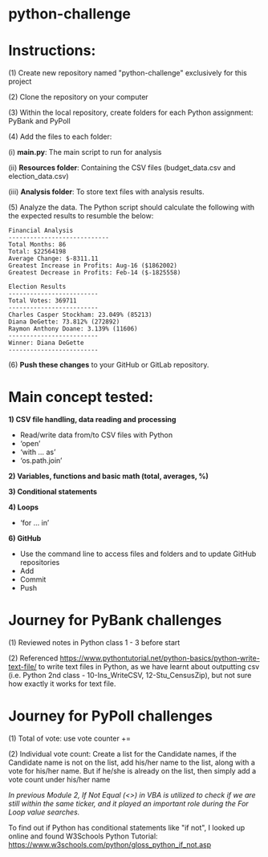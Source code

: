 # python-challenge

# Instructions:

(1) Create new repository named "python-challenge" exclusively for this project

(2) Clone the repository on your computer

(3) Within the local repository, create folders for each Python assignment: PyBank and PyPoll

(4) Add the files to each folder:

(i) **main.py**: The main script to run for analysis

(ii) **Resources folder**: Containing the CSV files (budget_data.csv and election_data.csv)

(iii) **Analysis folder**: To store text files with analysis results.

(5) Analyze the data. The Python script should calculate the following with the expected results to resumble the below:

````
Financial Analysis
----------------------------
Total Months: 86
Total: $22564198
Average Change: $-8311.11
Greatest Increase in Profits: Aug-16 ($1862002)
Greatest Decrease in Profits: Feb-14 ($-1825558)
````

````
Election Results
-------------------------
Total Votes: 369711
-------------------------
Charles Casper Stockham: 23.049% (85213)
Diana DeGette: 73.812% (272892)
Raymon Anthony Doane: 3.139% (11606)
-------------------------
Winner: Diana DeGette
-------------------------
````

(6) **Push these changes** to your GitHub or GitLab repository.

# Main concept tested:

**1) CSV file handling, data reading and processing**
  - Read/write data from/to CSV files with Python
  - ‘open’
  - ‘with … as’
  - ‘os.path.join’
    
**2) Variables, functions and basic math (total, averages, %)**

**3) Conditional statements**

**4) Loops**
- ‘for … in’
  
**6) GitHub**
-	Use the command line to access files and folders and to update GitHub repositories
- Add
- Commit
- Push

# Journey for PyBank challenges

(1) Reviewed notes in Python class 1 - 3 before start

(2) Referenced https://www.pythontutorial.net/python-basics/python-write-text-file/ to write text files in Python, as we have learnt about outputting csv (i.e. Python 2nd class - 10-Ins_WriteCSV, 12-Stu_CensusZip), but not sure how exactly it works for text file.

# Journey for PyPoll challenges

(1) Total of vote: use vote counter +=

(2) Individual vote count: Create a list for the Candidate names, if the Candidate name is not on the list, add his/her name to the list, along with a vote for his/her name. But if he/she is already on the list, then simply add a vote count under his/her name

*In previous Module 2, If Not Equal (<>) in VBA is utilized to check if we are still within the same ticker, and it played an important role during the For Loop value searches.*

To find out if Python has conditional statements like "if not", I looked up online and found W3Schools Python Tutorial: https://www.w3schools.com/python/gloss_python_if_not.asp

